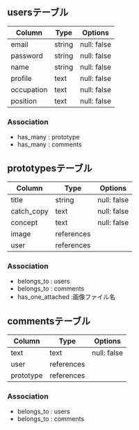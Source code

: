 ## usersテーブル

| Column     | Type   | Options      |
| ------     | ------ | ------------ |
| email      | string | null: false  |
| password   | string | null: false  |
| name       | string | null: false  |
| profile    | text   | null: false  |
| occupation | text   | null: false  |
| position   | text   | null: false  |

### Association

- has_many : prototype
- has_many : comments

## prototypesテーブル

| Column     | Type       | Options      |
| ---------- | ---------- | ------------ |
| title      | string     | null: false  |
| catch_copy | text       | null: false  |
| concept    | text       | null: false  |
| image      | references |              |
| user       | references |              |

### Association

- belongs_to : users
- belongs_to : comments
- has_one_attached :画像ファイル名

## commentsテーブル

| Column    | Type       | Options      |
| ------    | ---------- | ------------ |
| text      | text       | null: false  |
| user      | references |              |
| prototype | references |              |

### Association

- belongs_to : users
- belongs_to : comments